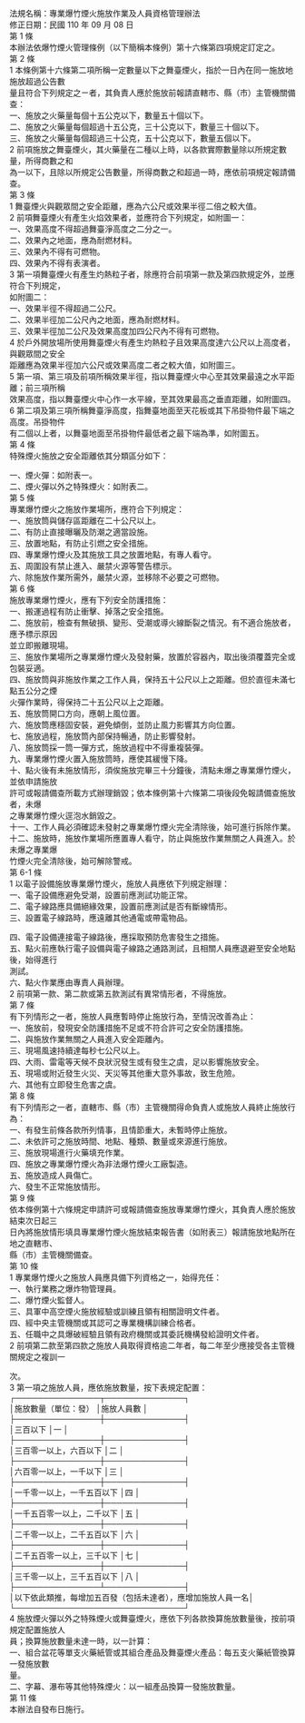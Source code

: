 法規名稱：專業爆竹煙火施放作業及人員資格管理辦法  
修正日期：民國 110 年 09 月 08 日  
第 1 條  
本辦法依爆竹煙火管理條例（以下簡稱本條例）第十六條第四項規定訂定之。  
第 2 條  
1 本條例第十六條第二項所稱一定數量以下之舞臺煙火，指於一日內在同一施放地施放超過公告數  
量且符合下列規定之ㄧ者，其負責人應於施放前報請直轄市、縣（市）主管機關備查：  
一、施放之火藥量每個十五公克以下，數量五十個以下。  
二、施放之火藥量每個超過十五公克，三十公克以下，數量三十個以下。  
三、施放之火藥量每個超過三十公克，五十公克以下，數量五個以下。  
2 前項施放之舞臺煙火，其火藥量在二種以上時，以各款實際數量除以所規定數量，所得商數之和  
為一以下，且除以所規定公告數量，所得商數之和超過一時，應依前項規定報請備查。  
第 3 條  
1 舞臺煙火與觀眾間之安全距離，應為六公尺或效果半徑二倍之較大值。  
2 前項舞臺煙火有產生火焰效果者，並應符合下列規定，如附圖一：  
一、效果高度不得超過舞臺淨高度之二分之一。  
二、效果內之地面，應為耐燃材料。  
三、效果內不得有可燃物。  
四、效果內不得有表演者。  
3 第一項舞臺煙火有產生灼熱粒子者，除應符合前項第一款及第四款規定外，並應符合下列規定，  
如附圖二：  
一、效果半徑不得超過二公尺。  
二、效果半徑加二公尺內之地面，應為耐燃材料。  
三、效果半徑加二公尺及效果高度加四公尺內不得有可燃物。  
4 於戶外開放場所使用舞臺煙火有產生灼熱粒子且效果高度達六公尺以上高度者，與觀眾間之安全  
距離應為效果半徑加六公尺或效果高度二者之較大值，如附圖三。  
5 第一項、第三項及前項所稱效果半徑，指以舞臺煙火中心至其效果最遠之水平距離；前三項所稱  
效果高度，指以舞臺煙火中心作一水平線，至其效果最高之垂直距離，如附圖四。  
6 第二項及第三項所稱舞臺淨高度，指舞臺地面至天花板或其下吊掛物件最下端之高度。吊掛物件  
有二個以上者，以舞臺地面至吊掛物件最低者之最下端為準，如附圖五。  
第 4 條  
特殊煙火施放之安全距離依其分類區分如下：  


一、煙火彈：如附表一。  
二、煙火彈以外之特殊煙火：如附表二。  
第 5 條  
專業爆竹煙火之施放作業場所，應符合下列規定：  
一、施放筒與儲存區距離在二十公尺以上。  
二、有防止直接曝曬及防潮之適當設施。  
三、放置地點，有防止引燃之安全措施。  
四、專業爆竹煙火及其施放工具之放置地點，有專人看守。  
五、周圍設有禁止進入、嚴禁火源等警告標示。  
六、除施放作業所需外，嚴禁火源，並移除不必要之可燃物。  
第 6 條  
施放專業爆竹煙火，應有下列安全防護措施：  
一、搬運過程有防止衝擊、掉落之安全措施。  
二、施放前，檢查有無破損、變形、受潮或導火線斷裂之情況。有不適合施放者，應予標示原因  
並立即搬離現場。  
三、施放作業場所之專業爆竹煙火及發射藥，放置於容器內，取出後須覆蓋完全或包裝妥適。  
四、施放筒與非施放作業之工作人員，保持五十公尺以上之距離。但於直徑未滿七點五公分之煙  
火彈作業時，得保持二十五公尺以上之距離。  
五、施放筒開口方向，應朝上風位置。  
六、施放筒應穩固安裝，避免傾倒，並防止風力影響其方向位置。  
七、施放過程，施放筒內部保持暢通，防止影響發射。  
八、施放筒採一筒一彈方式，施放過程中不得重複裝彈。  
九、專業爆竹煙火置入施放筒時，應使其緩慢下降。  
十、點火後有未施放情形，須俟施放完畢三十分鐘後，清點未爆之專業爆竹煙火，並依申請施放  
許可或報請備查所載方式辦理銷毀；依本條例第十六條第二項後段免報請備查施放者，未爆  
之專業爆竹煙火逕泡水銷毀之。  
十一、工作人員必須確認未發射之專業爆竹煙火完全清除後，始可進行拆除作業。  
十二、施放時，施放作業場所應置專人看守，防止與施放作業無關之人員進入。於未爆之專業爆  
竹煙火完全清除後，始可解除警戒。  
第 6-1 條  
1 以電子設備施放專業爆竹煙火，施放人員應依下列規定辦理：  
一、電子設備應避免受潮，設置前應測試功能正常。  
二、電子線路應具備絕緣效果，設置前應測試是否有斷線情形。  
三、設置電子線路時，應遠離其他通電或帶電物品。  


四、電子設備連接電子線路後，應採取預防危害發生之措施。  
五、點火前應執行電子設備與電子線路之通路測試，且相關人員應退避至安全地點後，始得進行  
測試。  
六、點火作業應由專責人員辦理。  
2 前項第一款、第二款或第五款測試有異常情形者，不得施放。  
第 7 條  
有下列情形之一者，施放人員應暫時停止施放行為，至情況改善為止：  
一、施放前，發現安全防護措施不足或不符合許可之安全防護措施。  
二、與施放作業無關之人員進入安全距離內。  
三、現場風速持續達每秒七公尺以上。  
四、大雨、雷電等天候不良狀況發生或有發生之虞，足以影響施放安全。  
五、現場或附近發生火災、天災等其他重大意外事故，致生危險。  
六、其他有立即發生危害之虞。  
第 8 條  
有下列情形之一者，直轄市、縣（市）主管機關得命負責人或施放人員終止施放行為：  
一、有發生前條各款所列情事，且情節重大，未暫時停止施放。  
二、未依許可之施放時間、地點、種類、數量或來源進行施放。  
三、施放現場進行火藥填充作業。  
四、施放之專業爆竹煙火為非法爆竹煙火工廠製造。  
五、施放造成人員傷亡。  
六、發生不正常施放情形。  
第 9 條  
依本條例第十六條規定申請許可或報請備查施放專業爆竹煙火，其負責人應於施放結束次日起三  
日內將施放情形填具專業爆竹煙火施放結束報告書（如附表三）報請施放地點所在地之直轄市、  
縣（市）主管機關備查。  
第 10 條  
1 專業爆竹煙火之施放人員應具備下列資格之一，始得充任：  
一、執行業務之爆炸物管理員。  
二、爆竹煙火監督人。  
三、具軍中高空煙火施放經驗或訓練且領有相關證明文件者。  
四、經中央主管機關或其認可之專業機構訓練合格者。  
五、任職中之具爆破經驗且領有政府機關或其委託機構發給證明文件者。  
2 前項第二款至第四款之施放人員取得資格逾二年者，每二年至少應接受各主管機關規定之複訓一  


次。  
3 第一項之施放人員，應依施放數量，按下表規定配置：  
┌───────────────┬──────────────┐  
│施放數量（單位：發） │施放人員數 │  
├───────────────┼──────────────┤  
│三百以下 │一 │  
├───────────────┼──────────────┤  
│三百零一以上，六百以下 │二 │  
├───────────────┼──────────────┤  
│六百零一以上，一千以下 │三 │  
├───────────────┼──────────────┤  
│一千零一以上，一千五百以下 │四 │  
├───────────────┼──────────────┤  
│一千五百零一以上，二千以下 │五 │  
├───────────────┼──────────────┤  
│二千零一以上，二千五百以下 │六 │  
├───────────────┼──────────────┤  
│二千五百零一以上，三千以下 │七 │  
├───────────────┼──────────────┤  
│三千零一以上，三千五百以下 │八 │  
├───────────────┴──────────────┤  
│以下依此類推，每增加五百發（包括未達者），應增加施放人員一名│  
└──────────────────────────────┘  
4 施放煙火彈以外之特殊煙火或舞臺煙火，應依下列各款換算施放數量後，按前項規定配置施放人  
員；換算施放數量未達一時，以一計算：  
一、組合盆花等單支火藥紙管或其組合產品及舞臺煙火產品：每五支火藥紙管換算一發施放數  
量。  
二、字幕、瀑布等其他特殊煙火：以一組產品換算一發施放數量。  
第 11 條  
本辦法自發布日施行。  


